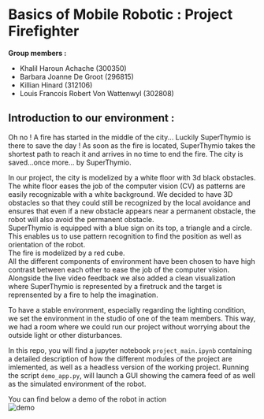 # Basics of Mobile Robotic : Project Firefighter
__Group members :__ <br>
- Khalil Haroun Achache (300350) <br>
- Barbara Joanne De Groot (296815) <br>
- Killian Hinard (312106) <br>
- Louis Francois Robert Von Wattenwyl (302808)

## Introduction to our environment :

Oh no ! A fire has started in the middle of the city... Luckily SuperThymio is there to save the day ! As soon as the fire is located, SuperThymio takes the shortest path to reach it and arrives in no time to end the fire. The city is saved...once more... by SuperThymio.

In our project, the city is modelized by a white floor with 3d black obstacles. The white floor eases the job of the computer vision (CV) as patterns are easily recognizable with a white background. We decided to have 3D obstacles so that they could still be recognized by the local avoidance and ensures that even if a new obstacle appears near a permanent obstacle, the robot will also avoid the permanent obstacle.\
SuperThymio is equipped with a blue sign on its top, a triangle and a circle. This enables us to use pattern recognition to find the position as well as orientation of the robot. \
The fire is modelized by a red cube. \
All the different components of environment have been chosen to have high contrast between each other to ease the job of the computer vision. Alongside the live video feedback we also added a clean visualization where SuperThymio is represented by a firetruck and the target is reprensented by a fire to help the imagination.

To have a stable environment, especially regarding the lighting condition, we set the environment in the studio of one of the team members. This way, we had a room where we could run our project without worrying about the outside light or other disturbances.

In this repo, you will find a jupyter notebook ```project_main.ipynb``` containing a detailed description of how the different modules of the project are imlemented, as well as a headless version of the working project.
Running the script ```demo_app.py```, will launch a GUI showing the camera feed of as well as the simulated environment of the robot.

You can find below a demo of the robot in action <br> ![demo](image_rapport/bomr_demo.gif)
